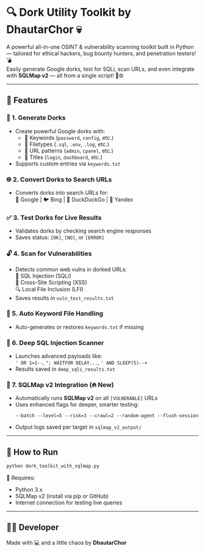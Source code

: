 
# 🔍 Dork Utility Toolkit by DhautarChor 💀

A powerful all-in-one OSINT & vulnerability scanning toolkit built in Python — tailored for ethical hackers, bug bounty hunters, and penetration testers! 💣  
Easily generate Google dorks, test for SQLi, scan URLs, and even integrate with **SQLMap v2** — all from a single script! 🧠⚙️

---

## 🧰 Features

### 🎯 1. Generate Dorks  
- Create powerful Google dorks with:  
  - 🔑 Keywords (`password`, `config`, etc.)  
  - 📁 Filetypes (`.sql`, `.env`, `.log`, etc.)  
  - 🔗 URL patterns (`admin`, `cpanel`, etc.)  
  - 🧾 Titles (`login`, `dashboard`, etc.)  
- Supports custom entries via `keywords.txt`

### 🌐 2. Convert Dorks to Search URLs  
- Converts dorks into search URLs for:  
  🔎 Google | 🐦 Bing | 🦆 DuckDuckGo | 🧭 Yandex

### ✅ 3. Test Dorks for Live Results  
- Validates dorks by checking search engine responses  
- Saves status: `[OK]`, `[NO]`, or `[ERROR]`

### 🔓 4. Scan for Vulnerabilities  
- Detects common web vulns in dorked URLs:  
  🐛 SQL Injection (SQLi)  
  🚨 Cross-Site Scripting (XSS)  
  🔍 Local File Inclusion (LFI)  
- Saves results in `vuln_test_results.txt`

### 📂 5. Auto Keyword File Handling  
- Auto-generates or restores `keywords.txt` if missing

### 🧠 6. Deep SQL Injection Scanner  
- Launches advanced payloads like:  
  `' OR 1=1--`, `"; WAITFOR DELAY...`, `' AND SLEEP(5)--+`  
- Results saved in `deep_sqli_results.txt`

### 🧪 7. SQLMap v2 Integration (🔥 New)  
- Automatically runs **SQLMap v2** on all `[VULNERABLE]` URLs  
- Uses enhanced flags for deeper, smarter testing:
  ```
  --batch --level=5 --risk=3 --crawl=2 --random-agent --flush-session
  ```
- Output logs saved per target in `sqlmap_v2_output/`

---

## 🚀 How to Run

```bash
python dork_toolkit_with_sqlmap.py
```

🔸 Requires:
- Python 3.x  
- SQLMap v2 (install via pip or GitHub)  
- Internet connection for testing live queries

---

## 👨‍💻 Developer

Made with 💻 and a little chaos by **DhautarChor**
